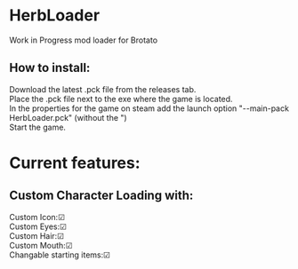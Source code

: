 # HerbLoader
Work in Progress mod loader for Brotato

## How to install:
Download the latest .pck file from the releases tab.  
Place the .pck file next to the exe where the game is located.  
In the properties for the game on steam add the launch option "--main-pack HerbLoader.pck" (without the ")  
Start the game.  

# Current features:
## Custom Character Loading with:
Custom Icon:☑  
Custom Eyes:☑  
Custom Hair:☑  
Custom Mouth:☑  
Changable starting items:☑
